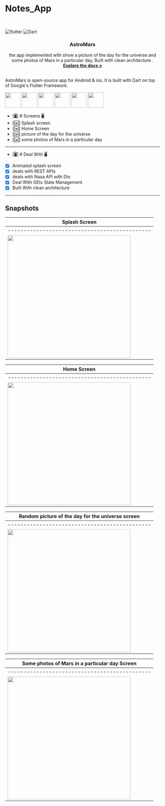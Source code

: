 # Notes_App


<br />

![flutter](https://img.shields.io/badge/Flutter-Framework-green?logo=flutter)
![Dart](https://img.shields.io/badge/Dart-Language-blue?logo=dart)


<h3 align="center">AstroMars</h3>

  <p align="center">
    the app implemented with show a picture of the day for the universe and some photos of Mars in a particular day, Built with clean architecture .
    <br />
    <a href="https://github.com/shehab-nabil/AstroMars"><strong>Explore the docs »</strong></a>
    <br />
    <br />
  </p>
</div>



AstroMars is open-source  app for Android & ios. It is built with Dart on top of Google's Flutter Framework.

<img height="50" src="https://user-images.githubusercontent.com/25181517/192108895-20dc3343-43e3-4a54-a90e-13a4abbc57b9.png"> <img height="50" src="https://user-images.githubusercontent.com/25181517/117269608-b7dcfb80-ae58-11eb-8e66-6cc8753553f0.png"> <img height="50" src="https://user-images.githubusercontent.com/25181517/121406611-a8246b80-c95e-11eb-9b11-b771486377f6.png"> <img height="50" src="https://user-images.githubusercontent.com/25181517/186884150-05e9ff6d-340e-4802-9533-2c3f02363ee3.png"> <img height="50" src="https://user-images.githubusercontent.com/25181517/186884152-ae609cca-8cf1-4175-8d60-1ce1fa078ca2.png"> <img height="50" src="https://user-images.githubusercontent.com/25181517/186884153-99edc188-e4aa-4c84-91b0-e2df260ebc33.png">

- [🖥] # Screens 🖥
- [🆗] Splash screen
- [🆗] Home Screen
- [🆗] picture of the day for the universe
- [🆗] some photos of Mars in a particular day
--------------------------------
- [🖥] # Deal With 🖥
- [x] Animated splash screen
- [x] deals with REST APIs
- [x] deals with Nasa API with Dio
- [x] Deal With GEtx State Management
- [x] Built With clean architecture

------------------------------



## Snapshots

| Splash Screen| 
|---------------------------------------------|
|---------------------------------------------|
|<img src="assets\images\splash.png" width="400">



| Home Screen| 
|---------------------------------------------|
|---------------------------------------------|
|<img src="assets\images\home.png" width="400">


| Random picture of the day for the universe screen |           
|---------------------------------------------|
|---------------------------------------------|
| <img src="assets\images\POTD.png" width="400"> 


|Some photos of Mars in a particular day Screen| 
|---------------------------------------------|
|---------------------------------------------|
| <img src="assets\images\MP.png" width="400">




